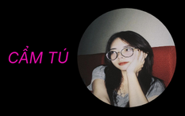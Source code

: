 <!DOCTYPE html PUBLIC "-//W3C//DTD HTML 4.0 Transitional//EN">
<html>
  <head>
    <title>Heart</title>
    <meta name="Generator" content="EditPlus" />
    <meta name="Author" content="" />
    <meta name="Keywords" content="" />
    <meta name="Description" content="" />
    <style>
      html,
      body {
        height: 100%;
        padding: 0;
        margin: 0;
        background: #000;
        display: flex;
        justify-content: center;
        align-items: center;
      }
      .box {
        width: 100%;
        position: absolute;
        top: 50%;
        left: 50%;
        transform: translate(-50%, -50%);
        display: flex;
        flex-direction: column;
      }
      canvas {
        position: absolute;
        width: 100%;
        height: 100%;
      }
      #pinkboard {
        position: relative;
        margin: auto;
        height: 500px;
        width: 500px;
        animation: animate 1.3s infinite;
      }
      #pinkboard:before,
      #pinkboard:after {
        content: '';
        position: absolute;
        background: #ff5ca4;
        width: 100px;
        height: 160px;
        border-top-left-radius: 50px;
        border-top-right-radius: 50px;
      }
      #pinkboard:before {
        left: 100px;
        transform: rotate(-45deg);
        transform-origin: 0 100%;
        box-shadow: 0 14px 28px rgba(0, 0, 0, 0.25),
          0 10px 10px rgba(0, 0, 0, 0.22);
      }
      #pinkboard:after {
        left: 0;
        transform: rotate(45deg);
        transform-origin: 100% 100%;
      }
      @keyframes animate {
        0% {
          transform: scale(1);
        }
        30% {
          transform: scale(0.8);
        }
        60% {
          transform: scale(1.2);
        }
        100% {
          transform: scale(1);
        }
      }
    </style>
  </head>
  <body>
    <div class="box">
      <canvas id="pinkboard"></canvas>
    </div>
    <script>
      /*
       * Settings
       */
      var settings = {
        particles: {
          length: 2000, // maximum amount of particles
          duration: 2, // particle duration in sec
          velocity: 100, // particle velocity in pixels/sec
          effect: -1.3, // play with this for a nice effect
          size: 13 // particle size in pixels
        }
      };
      /*
       * RequestAnimationFrame polyfill by Erik Möller
       */
      (function() {
        var b = 0;
        var c = ['ms', 'moz', 'webkit', 'o'];
        for (var a = 0; a < c.length && !window.requestAnimationFrame; ++a) {
          window.requestAnimationFrame = window[c[a] + 'RequestAnimationFrame'];
          window.cancelAnimationFrame =
            window[c[a] + 'CancelAnimationFrame'] ||
            window[c[a] + 'CancelRequestAnimationFrame'];
        }
        if (!window.requestAnimationFrame) {
          window.requestAnimationFrame = function(h, e) {
            var d = new Date().getTime();
            var f = Math.max(0, 16 - (d - b));
            var g = window.setTimeout(function() {
              h(d + f);
            }, f);
            b = d + f;
            return g;
          };
        }
        if (!window.cancelAnimationFrame) {
          window.cancelAnimationFrame = function(d) {
            clearTimeout(d);
          };
        }
      })();
      /*
       * Point class
       */
      var Point = (function() {
        function Point(x, y) {
          this.x = typeof x !== 'undefined' ? x : 0;
          this.y = typeof y !== 'undefined' ? y : 0;
        }
        Point.prototype.clone = function() {
          return new Point(this.x, this.y);
        };
        Point.prototype.length = function(length) {
          if (typeof length == 'undefined')
            return Math.sqrt(this.x * this.x + this.y * this.y);
          this.normalize();
          this.x *= length;
          this.y *= length;
          return this;
        };
        Point.prototype.normalize = function() {
          var length = this.length();
          this.x /= length;
          this.y /= length;
          return this;
        };
        return Point;
      })();
      /*
       * Particle class
       */
      var Particle = (function() {
        function Particle() {
          this.position = new Point();
          this.velocity = new Point();
          this.acceleration = new Point();
          this.age = 0;
        }
        Particle.prototype.initialize = function(x, y, dx, dy) {
          this.position.x = x;
          this.position.y = y;
          this.velocity.x = dx;
          this.velocity.y = dy;
          this.acceleration.x = dx * settings.particles.effect;
          this.acceleration.y = dy * settings.particles.effect;
          this.age = 0;
        };
        Particle.prototype.update = function(deltaTime) {
          this.position.x += this.velocity.x * deltaTime;
          this.position.y += this.velocity.y * deltaTime;
          this.velocity.x += this.acceleration.x * deltaTime;
          this.velocity.y += this.acceleration.y * deltaTime;
          this.age += deltaTime;
        };
        Particle.prototype.draw = function(context, image) {
          function ease(t) {
            return --t * t * t + 1;
          }
          var size = image.width * ease(this.age / settings.particles.duration);
          context.globalAlpha = 1 - this.age / settings.particles.duration;
          context.drawImage(
            image,
            this.position.x - size / 2,
            this.position.y - size / 2,
            size,
            size
          );
        };
        return Particle;
      })();
      /*
       * ParticlePool class
       */
      var ParticlePool = (function() {
        var particles,
          firstActive = 0,
          firstFree = 0,
          duration = settings.particles.duration;
        function ParticlePool(length) {
          // create and populate particle pool
          particles = new Array(length);
          for (var i = 0; i < particles.length; i++)
            particles[i] = new Particle();
        }
        ParticlePool.prototype.add = function(x, y, dx, dy) {
          particles[firstFree].initialize(x, y, dx, dy);
          // handle circular queue
          firstFree++;
          if (firstFree == particles.length) firstFree = 0;
          if (firstActive == firstFree) firstActive++;
          if (firstActive == particles.length) firstActive = 0;
        };
        ParticlePool.prototype.update = function(deltaTime) {
          var i;
          // update active particles
          if (firstActive < firstFree) {
            for (i = firstActive; i < firstFree; i++)
              particles[i].update(deltaTime);
          }
          if (firstFree < firstActive) {
            for (i = firstActive; i < particles.length; i++)
              particles[i].update(deltaTime);
            for (i = 0; i < firstFree; i++) particles[i].update(deltaTime);
          }
          // remove inactive particles
          while (
            particles[firstActive].age >= duration &&
            firstActive != firstFree
          ) {
            firstActive++;
            if (firstActive == particles.length) firstActive = 0;
          }
        };
        ParticlePool.prototype.draw = function(context, image) {
          // draw active particles
          if (firstActive < firstFree) {
            for (i = firstActive; i < firstFree; i++)
              particles[i].draw(context, image);
          }
          if (firstFree < firstActive) {
            for (i = firstActive; i < particles.length; i++)
              particles[i].draw(context, image);
            for (i = 0; i < firstFree; i++) particles[i].draw(context, image);
          }
        };
        return ParticlePool;
      })();
      /*
       * Putting it all together
       */
      (function(canvas) {
        var context = canvas.getContext('2d'),
          particles = new ParticlePool(settings.particles.length),
          particleRate =
            settings.particles.length / settings.particles.duration, // particles/sec
          time;
        // get point on heart with -PI <= t <= PI
        function pointOnHeart(t) {
          return new Point(
            160 * Math.pow(Math.sin(t), 3),
            130 * Math.cos(t) -
              50 * Math.cos(2 * t) -
              20 * Math.cos(3 * t) -
              10 * Math.cos(4 * t) +
              25
          );
        }
        // creating the particle image using a dummy canvas
        var image = (function() {
          var canvas = document.createElement('canvas'),
            context = canvas.getContext('2d');
          canvas.width = settings.particles.size;
          canvas.height = settings.particles.size;
          // helper function to create the path
          function to(t) {
            var point = pointOnHeart(t);
            point.x =
              settings.particles.size / 2 +
              (point.x * settings.particles.size) / 350;
            point.y =
              settings.particles.size / 2 -
              (point.y * settings.particles.size) / 350;
            return point;
          }
          // create the path
          context.beginPath();
          var t = -Math.PI;
          var point = to(t);
          context.moveTo(point.x, point.y);
          while (t < Math.PI) {
            t += 0.01; // baby steps!
            point = to(t);
            context.lineTo(point.x, point.y);
          }
          context.closePath();
          // create the fill
          context.fillStyle = '#FF5CA4';
          context.fill();
          // create the image
          var image = new Image();
          image.src = canvas.toDataURL();
          return image;
        })();
        // render that thing!
        function render() {
          // next animation frame
          requestAnimationFrame(render);
          // update time
          var newTime = new Date().getTime() / 1000,
            deltaTime = newTime - (time || newTime);
          time = newTime;
          // clear canvas
          context.clearRect(0, 0, canvas.width, canvas.height);
          // create new particles
          var amount = particleRate * deltaTime;
          for (var i = 0; i < amount; i++) {
            var pos = pointOnHeart(Math.PI - 2 * Math.PI * Math.random());
            var dir = pos.clone().length(settings.particles.velocity);
            particles.add(
              canvas.width / 2 + pos.x,
              canvas.height / 2 - pos.y,
              dir.x,
              -dir.y
            );
          }
          // update and draw particles
          particles.update(deltaTime);
          particles.draw(context, image);
        }
        // handle (re-)sizing of the canvas
        function onResize() {
          canvas.width = canvas.clientWidth;
          canvas.height = canvas.clientHeight;
        }
        window.onresize = onResize;
        // delay rendering bootstrap
        setTimeout(function() {
          onResize();
          render();
        }, 10);
      })(document.getElementById('pinkboard'));
    </script>
    <div
      class="center-text"
      ,
      style="background-color:rgb(0, 0, 0);
        width: 100%;
        color: rgb(225, 12, 168);
        height:100%;
        font-size: 31px;
        font-style: italic;
        display: flex;
        align-items: center;
        justify-content: center;
        margin-bottom: 5px;
        text-align: center;"
    >
      CẨM TÚ   &nbsp;
      <img class="center-text" style="border-radius: 50%;height: 200px;width: 200px;;" src="camtu.jpg">
      <!-- <img style="border-radius: 50%;" src="https://instagram.fhan17-1.fna.fbcdn.net/v/t51.2885-15/316719240_178230648209879_4750250657018090456_n.jpg?stp=dst-jpg_e35_p720x720&_nc_ht=instagram.fhan17-1.fna.fbcdn.net&_nc_cat=111&_nc_ohc=JdfFGdadEEkAX-mQdKT&edm=ACWDqb8BAAAA&ccb=7-5&ig_cache_key=Mjk3ODI0NTE2MDA0OTAwNjU4Ng==.2-ccb7-5&oh=00_AfAa14kAQkvtjFopsr99YMyqWeZxz5UwjNbTtw6YJkrQkw&oe=63DC1FB9&_nc_sid=1527a3"> -->
    </div>
  </body>
</html>
